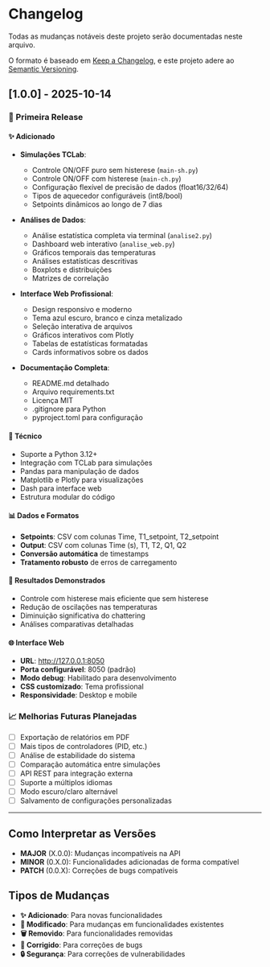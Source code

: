 # Changelog

Todas as mudanças notáveis deste projeto serão documentadas neste arquivo.

O formato é baseado em [Keep a Changelog](https://keepachangelog.com/en/1.0.0/),
e este projeto adere ao [Semantic Versioning](https://semver.org/spec/v2.0.0.html).

## [1.0.0] - 2025-10-14

### 🎉 Primeira Release

#### ✨ Adicionado
- **Simulações TCLab**:
  - Controle ON/OFF puro sem histerese (`main-sh.py`)
  - Controle ON/OFF com histerese (`main-ch.py`)
  - Configuração flexível de precisão de dados (float16/32/64)
  - Tipos de aquecedor configuráveis (int8/bool)
  - Setpoints dinâmicos ao longo de 7 dias

- **Análises de Dados**:
  - Análise estatística completa via terminal (`analise2.py`)
  - Dashboard web interativo (`analise_web.py`)
  - Gráficos temporais das temperaturas
  - Análises estatísticas descritivas
  - Boxplots e distribuições
  - Matrizes de correlação

- **Interface Web Profissional**:
  - Design responsivo e moderno
  - Tema azul escuro, branco e cinza metalizado
  - Seleção interativa de arquivos
  - Gráficos interativos com Plotly
  - Tabelas de estatísticas formatadas
  - Cards informativos sobre os dados

- **Documentação Completa**:
  - README.md detalhado
  - Arquivo requirements.txt
  - Licença MIT
  - .gitignore para Python
  - pyproject.toml para configuração

#### 🔧 Técnico
- Suporte a Python 3.12+
- Integração com TCLab para simulações
- Pandas para manipulação de dados
- Matplotlib e Plotly para visualizações
- Dash para interface web
- Estrutura modular do código

#### 📊 Dados e Formatos
- **Setpoints**: CSV com colunas Time, T1_setpoint, T2_setpoint
- **Output**: CSV com colunas Time (s), T1, T2, Q1, Q2
- **Conversão automática** de timestamps
- **Tratamento robusto** de erros de carregamento

#### 🎯 Resultados Demonstrados
- Controle com histerese mais eficiente que sem histerese
- Redução de oscilações nas temperaturas
- Diminuição significativa do chattering
- Análises comparativas detalhadas

#### 🌐 Interface Web
- **URL**: http://127.0.0.1:8050
- **Porta configurável**: 8050 (padrão)
- **Modo debug**: Habilitado para desenvolvimento
- **CSS customizado**: Tema profissional
- **Responsividade**: Desktop e mobile

### 📈 Melhorias Futuras Planejadas
- [ ] Exportação de relatórios em PDF
- [ ] Mais tipos de controladores (PID, etc.)
- [ ] Análise de estabilidade do sistema
- [ ] Comparação automática entre simulações
- [ ] API REST para integração externa
- [ ] Suporte a múltiplos idiomas
- [ ] Modo escuro/claro alternável
- [ ] Salvamento de configurações personalizadas

---

## Como Interpretar as Versões

- **MAJOR** (X.0.0): Mudanças incompatíveis na API
- **MINOR** (0.X.0): Funcionalidades adicionadas de forma compatível
- **PATCH** (0.0.X): Correções de bugs compatíveis

## Tipos de Mudanças

- **✨ Adicionado**: Para novas funcionalidades
- **🔄 Modificado**: Para mudanças em funcionalidades existentes
- **🗑️ Removido**: Para funcionalidades removidas
- **🐛 Corrigido**: Para correções de bugs
- **🔒 Segurança**: Para correções de vulnerabilidades